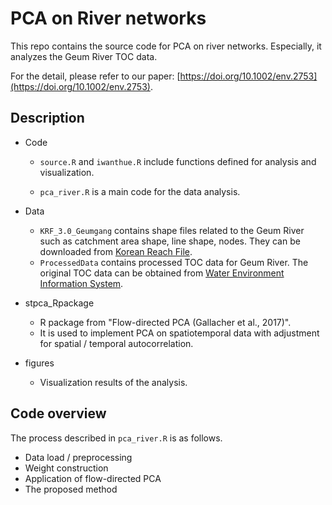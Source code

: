 # PCA on River networks

This repo contains the source code for PCA on river networks. Especially, it analyzes the Geum River TOC data.

For the detail, please refer to our paper: [https://doi.org/10.1002/env.2753](https://doi.org/10.1002/env.2753).


## Description

- Code
  - `source.R` and `iwanthue.R` include functions defined for analysis and visualization. 

  - `pca_river.R` is a main code for the data analysis.

- Data
  - `KRF_3.0_Geumgang` contains shape files related to the Geum River such as catchment area shape, line shape, nodes. They can be downloaded from [Korean Reach File](http://water.nier.go.kr/web/gisKrf?pMENU_NO=89).
  - `ProcessedData` contains processed TOC data for Geum River. The original TOC data can be obtained from [Water Environment Information System](http://water.nier.go.kr/web/waterMeasure?pMENU_NO=2). 
  
- stpca_Rpackage
  - R package from "Flow-directed PCA (Gallacher et al., 2017)". 
  - It is used to implement PCA on spatiotemporal data with adjustment for spatial / temporal autocorrelation. 

- figures
  - Visualization results of the analysis. 

## Code overview
The process described in `pca_river.R` is as follows.

- Data load / preprocessing
- Weight construction
- Application of flow-directed PCA 
- The proposed method
